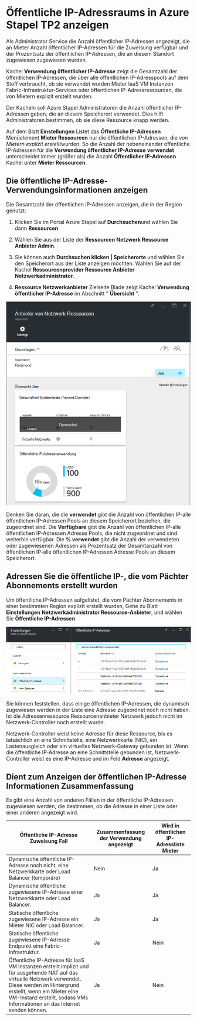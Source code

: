 <properties
    pageTitle="Anzeigen von öffentlichen IP-Adressraums in TP2 | Microsoft Azure"
    description="Administratoren können den Verbrauch von öffentlichen IP-Adressen in einem Bereich anzeigen."
    services="azure-stack"
    documentationCenter=""
    authors="ScottNapolitan"
    manager="darmour"
    editor=""/>

<tags
    ms.service="azure-stack"
    ms.workload="na"
    ms.tgt_pltfrm="na"
    ms.devlang="na"
    ms.topic="get-started-article"
    ms.date="09/26/2016"
    ms.author="scottnap"/>

# <a name="view-public-ip-address-consumption-in-azure-stack-tp2"></a>Öffentliche IP-Adressraums in Azure Stapel TP2 anzeigen

Als Administrator Service die Anzahl öffentlicher IP-Adressen angezeigt, die an Mieter Anzahl öffentlicher IP-Adressen für die Zuweisung verfügbar und der Prozentsatz der öffentlichen IP-Adressen, die an diesem Standort zugewiesen zugewiesen wurden.

Kachel **Verwendung öffentlicher IP-Adresse** zeigt die Gesamtzahl der öffentlichen IP-Adressen, die über alle öffentlichen IP-Adresspools auf dem Stoff verbraucht, ob sie verwendet wurden Mieter IaaS VM Instanzen Fabric-Infrastruktur-Services oder öffentlichen IP-Adressressourcen, die von Mietern explizit erstellt wurden.

Der Kacheln soll Azure Stapel Administratoren die Anzahl öffentlicher IP-Adressen geben, die an diesem Speicherort verwendet. Dies hilft Administratoren bestimmen, ob sie diese Ressource knapp werden.

Auf dem Blatt **Einstellungen** Listet das **Öffentliche IP-Adressen** Menüelement **Mieter Ressourcen** nur die öffentlichen IP-Adressen, die *von Mietern explizit erstellt*wurden. So die Anzahl der nebeneinander öffentliche IP-Adressen für die **Verwendung öffentlicher IP-Adresse** **verwendet** unterscheidet immer (größer als) die Anzahl **Öffentlicher IP-Adressen** Kachel unter **Mieter Ressourcen**.

## <a name="view-the-public-ip-address-usage-information"></a>Die öffentliche IP-Adresse-Verwendungsinformationen anzeigen

Die Gesamtzahl der öffentlichen IP-Adressen anzeigen, die in der Region genutzt:

1.  Klicken Sie im Portal Azure Stapel auf **Durchsuchen**und wählen Sie dann **Ressourcen**.

2.  Wählen Sie aus der Liste der **Ressourcen** **Netzwerk Ressource Anbieter Admin**.

3.  Sie können auch **Durchsuchen klicken | Speicherorte** und wählen Sie den Speicherort aus der Liste anzeigen möchten. Wählen Sie auf der Kachel **Ressourcenprovider** **Ressource Anbieter Netzwerkadministrator**.

4.  **Ressource Netzwerkanbieter** Zielseite Blade zeigt Kachel **Verwendung öffentlicher IP-Adresse** im Abschnitt " **Übersicht** ".

![Netzwerk Ressourcenanbieter blade](media/azure-stack-viewing-public-ip-address-consumption-in-tp2/image1.png)

Denken Sie daran, die die **verwendet** gibt die Anzahl von öffentlichen IP-alle öffentlichen IP-Adressen Pools an diesem Speicherort beziehen, die zugeordnet sind. Die **Verfügbare** gibt die Anzahl von öffentlichen IP-alle öffentlichen IP-Adressen Adresse Pools, die nicht zugeordnet und sind weiterhin verfügbar. Die **% verwendet** gibt die Anzahl der verwendeten oder zugewiesenen Adressen als Prozentsatz der Gesamtanzahl von öffentlichen IP-alle öffentlichen IP-Adressen Adresse Pools an diesem Speicherort.

## <a name="view-the-public-ip-addresses-that-were-created-by-tenant-subscriptions"></a>Adressen Sie die öffentliche IP-, die vom Pächter Abonnements erstellt wurden

Um öffentliche IP-Adressen aufgelistet, die vom Pächter Abonnements in einer bestimmten Region explizit erstellt wurden, Gehe zu Blatt **Einstellungen** **Netzwerkadministrator Ressource-Anbieter**, und wählen Sie **Öffentliche IP-Adressen**.

![Settings-Blade-Netzwerk Ressource Anbieter Admin](media/azure-stack-viewing-public-ip-address-consumption-in-tp2/image2.png)

Sie können feststellen, dass einige öffentlichen IP-Adressen, die dynamisch zugewiesen werden in der Liste eine Adresse zugeordnet noch nicht haben. Ist die Adressenressource Ressourcenanbieter Netzwerk jedoch nicht im Netzwerk-Controller noch erstellt wurde.

Netzwerk-Controller weist keine Adresse für diese Ressource, bis es tatsächlich an eine Schnittstelle, eine Netzwerkkarte (NIC), ein Lastenausgleich oder ein virtuelles Netzwerk-Gateway gebunden ist. Wenn die öffentliche IP-Adresse an eine Schnittstelle gebunden ist, Netzwerk-Controller weist es eine IP-Adresse und im Feld **Adresse** angezeigt.

## <a name="view-the-public-ip-address-information-summary-table"></a>Dient zum Anzeigen der öffentlichen IP-Adresse Informationen Zusammenfassung


Es gibt eine Anzahl von anderen Fällen in der öffentliche IP-Adressen zugewiesen werden, die bestimmen, ob die Adresse in einer Liste oder einer anderen angezeigt wird.

| **Öffentliche IP-Adresse Zuweisung Fall** | **Zusammenfassung der Verwendung angezeigt** | **Wird in öffentlichen IP-Adressliste Mieter** |
| ------------------------------------- | ----------------------------| ---------------------------------------------- |
| Dynamische öffentliche IP-Adresse noch nicht, eine Netzwerkkarte oder Load Balancer (temporäre) | Nein | Ja |
| Dynamische öffentliche zugewiesene IP-Adresse einer Netzwerkkarte oder Load Balancer. | Ja | Ja |
| Statische öffentliche zugewiesene IP-Adresse ein Mieter NIC oder Load Balancer. | Ja | Ja |
| Statische öffentliche zugewiesene IP-Adresse Endpunkt eine Fabric-Infrastruktur. | Ja | Nein |
| Öffentliche IP-Adresse für IaaS VM Instanzen erstellt implizit und für ausgehende NAT auf das virtuelle Netzwerk verwendet. Diese werden im Hintergrund erstellt, wenn ein Mieter eine VM-Instanz erstellt, sodass VMs Informationen an das Internet senden können. | Ja | Nein |
